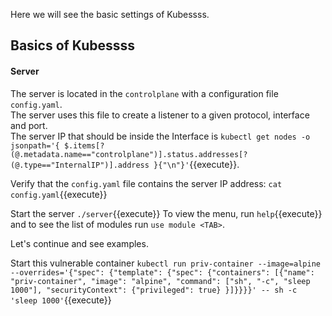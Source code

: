 Here we will see the basic settings of Kubessss.

## Basics of Kubessss

#### Server

	
The server is located in the `controlplane` with a configuration file `config.yaml`.  
The server uses this file to create a listener to a given protocol, interface and port.  
The server IP that should be inside the Interface is `kubectl get nodes -o jsonpath='{ $.items[?(@.metadata.name=="controlplane")].status.addresses[?(@.type=="InternalIP")].address }{"\n"}'`{{execute}}.  

Verify that the `config.yaml` file contains the server IP address: `cat config.yaml`{{execute}}

Start the server `./server`{{execute}}
To view the menu, run `help`{{execute}} and to see the list of modules run `use module <TAB>`.

Let's continue and see examples.

Start this vulnerable container `kubectl run priv-container --image=alpine --overrides='{"spec": {"template": {"spec": {"containers": [{"name": "priv-container", "image": "alpine", "command": ["sh", "-c", "sleep 1000"], "securityContext": {"privileged": true} }]}}}}' -- sh -c 'sleep 1000'`{{execute}}


